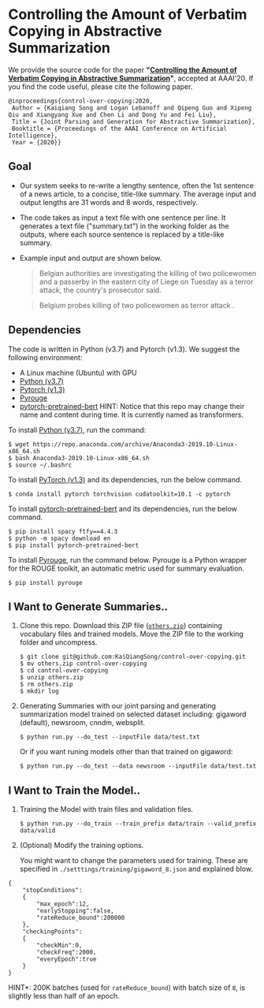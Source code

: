 # Controlling the Amount of Verbatim Copying in Abstractive Summarization

We provide the source code for the paper **"[Controlling the Amount of Verbatim Copying in Abstractive Summarization]()"**, accepted at AAAI'20. If you find the code useful, please cite the following paper. 

    @inproceedings{control-over-copying:2020,
     Author = {Kaiqiang Song and Logan Lebanoff and Qipeng Guo and Xipeng Qiu and Xiangyang Xue and Chen Li and Dong Yu and Fei Liu},
     Title = {Joint Parsing and Generation for Abstractive Summarization},
     Booktitle = {Proceedings of the AAAI Conference on Artificial Intelligence},
     Year = {2020}}

## Goal

* Our system seeks to re-write a lengthy sentence, often the 1st sentence of a news article, to a concise, title-like summary. The average input and output lengths are 31 words and 8 words, respectively. 

* The code takes as input a text file with one sentence per line. It generates a text file ("summary.txt") in the working folder as the outputs, where each source sentence is replaced by a title-like summary.

* Example input and output are shown below. 
  > Belgian authorities are investigating the killing of two policewomen and a passerby in the eastern city of Liege on Tuesday as a terror attack, the country's prosecutor said.

  > Belgium probes killing of two policewomen as terror attack . 


## Dependencies

The code is written in Python (v3.7) and Pytorch (v1.3). We suggest the following environment:

* A Linux machine (Ubuntu) with GPU
* [Python (v3.7)](https://www.anaconda.com/download/)
* [Pytorch (v1.3)](https://pytorch.org/)
* [Pyrouge](https://pypi.org/project/pyrouge/)
* [pytorch-pretrained-bert](https://github.com/huggingface/transformers)
HINT: Notice that this repo may change their name and content during time. It is currently named as transformers.

To install [Python (v3.7)](https://www.anaconda.com/download/), run the command:
```
$ wget https://repo.anaconda.com/archive/Anaconda3-2019.10-Linux-x86_64.sh
$ bash Anaconda3-2019.10-Linux-x86_64.sh
$ source ~/.bashrc
```

To install [PyTorch (v1.3)](https://pytorch.org/) and its dependencies, run the below command.
```
$ conda install pytorch torchvision cudatoolkit=10.1 -c pytorch
```

To install [pytorch-pretrained-bert](https://github.com/huggingface/transformers) and its dependencies, run the below command.
```
$ pip install spacy ftfy==4.4.3
$ python -m spacy download en
$ pip install pytorch-pretrained-bert
``` 

To install [Pyrouge](https://pypi.org/project/pyrouge/), run the command below. Pyrouge is a Python wrapper for the ROUGE toolkit, an automatic metric used for summary evaluation.  
```
$ pip install pyrouge
```

## I Want to Generate Summaries..

1. Clone this repo. Download this ZIP  file ([`others.zip`]()) containing vocabulary files and trained models. Move the ZIP file to the working folder and uncompress.
    ```
    $ git clone git@github.com:KaiQiangSong/control-over-copying.git
    $ mv others.zip control-over-copying
    $ cd control-over-copying
    $ unzip others.zip
    $ rm others.zip
    $ mkdir log
    ```

2. Generating Summaries with our joint parsing and generating summarization model trained on selected dataset including: gigaword (default), newsroom, cnndm, websplit.
    ```
    $ python run.py --do_test --inputFile data/test.txt
    ```
    Or if you want runing models other than that trained on gigaword:
    ```
    $ python run.py --do_test --data newsroom --inputFile data/test.txt
    ```
   
## I Want to Train the Model..
1. Training the Model with train files and validation files.
    ```
    $ python run.py --do_train --train_prefix data/train --valid_prefix data/valid
    ```

2. (Optional) Modify the training options.
    
    You might want to change the parameters used for training. These are specified in `./setttings/training/gigaword_8.json` and explained blow.
    
```
{
	"stopConditions":
	{
		"max_epoch":12,
		"earlyStopping":false,
		"rateReduce_bound":200000
	},
	"checkingPoints":
	{
		"checkMin":0,
		"checkFreq":2000,
		"everyEpoch":true
	}
}
```

HINT*: 200K batches (used for `rateReduce_bound`) with batch size of `8`, is slightly less than half of an epoch.